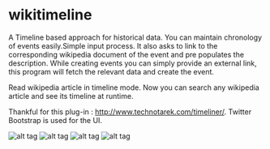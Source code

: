 wikitimeline
============
A Timeline based approach for historical data.
You can maintain chronology of events easily.Simple input process.
It also asks to link to the corresponding wikipedia document of the event and pre populates the description.
While creating events you can simply provide an external link, this program will fetch the relevant data and create the event.

Read wikipedia article in timeline mode. Now you can search any wikipedia article  and see its timeline at runtime.

Thankful for this plug-in : http://www.technotarek.com/timeliner/.
Twitter Bootstrap is used for the UI.


![alt tag](https://raw.github.com/hritupon/wikitimeline/master/timeline/images/img1.png)
![alt tag](https://raw.github.com/hritupon/wikitimeline/master/timeline/images/img2.png)
![alt tag](https://raw.github.com/hritupon/wikitimeline/master/timeline/images/img4.png)
![alt tag](https://raw.github.com/hritupon/wikitimeline/master/timeline/images/img5.png)

